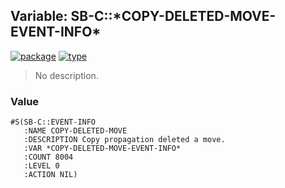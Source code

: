 ## Variable: SB-C::\*COPY-DELETED-MOVE-EVENT-INFO\*
[![package](https://img.shields.io/badge/Package-SB--C-5f9ea0.svg?style=social&colorA=999999)](../) [![type](https://img.shields.io/badge/Type-Variable-5f9ea0.svg?style=social&colorA=999999)](../#variable) 

> No description.

### Value
```
#S(SB-C::EVENT-INFO
   :NAME COPY-DELETED-MOVE
   :DESCRIPTION Copy propagation deleted a move.
   :VAR *COPY-DELETED-MOVE-EVENT-INFO*
   :COUNT 8004
   :LEVEL 0
   :ACTION NIL)
```
